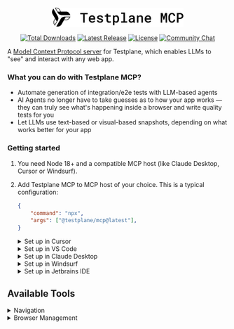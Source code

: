 <p align="center">
    <picture>
        <source media="(prefers-color-scheme: dark)" srcset="docs/images/logo-dark.svg" width="300">
        <source media="(prefers-color-scheme: light)" srcset="docs/images/logo-light.svg" width="300">
        <img alt="html-reporter logo" src="docs/images/logo-light.svg" width="300">
    </picture>
</p>

<p align="center">
    <a href="https://testplane.io"><img src="https://img.shields.io/badge/Docs-Website-6c47ff" alt="Total Downloads"></a>
    <a href="https://www.npmjs.com/package/@testplane/mcp"><img src="https://img.shields.io/npm/v/@testplane/mcp.svg" alt="Latest Release"></a>
    <a href="https://github.com/gemini-testing/testplane-mcp/blob/master/LICENSE"><img src="https://img.shields.io/npm/l/@testplane/mcp.svg" alt="License"></a>
    <a href="https://t.me/testplane"><img src="https://img.shields.io/badge/community-chat-blue?logo=telegram" alt="Community Chat"></a>
</p>

A [Model Context Protocol server](https://modelcontextprotocol.io/quickstart/user) for Testplane, which enables LLMs to "see" and interact with any web app.

### What you can do with Testplane MCP?
- Automate generation of integration/e2e tests with LLM-based agents
- AI Agents no longer have to take guesses as to how your app works — they can truly see what's happening inside a browser and write quality tests for you
- Let LLMs use text-based or visual-based snapshots, depending on what works better for your app

### Getting started

1. You need Node 18+ and a compatible MCP host (like Claude Desktop, Cursor or Windsurf).

2. Add Testplane MCP to MCP host of your choice. This is a typical configuration:

    ```json
    {
        "command": "npx",
        "args": ["@testplane/mcp@latest"],
    }
    ```

    <details>
    <summary>Set up in Cursor</summary>

    Open Cursor `Settings` (button at the top right corner of the screen), find `MCP` section, click on the `Add new global MCP server` button, edit the config to include Testplane MCP as seen below.

    ```json
    {
        "mcpServers": {
            "testplane-mcp": {
                "command": "npx",
                "args": ["@testplane/mcp@latest"]
            }
        }
    }
    ```
    </details>

    <details>
    <summary>Set up in VS Code</summary>

    Open VS Code `Settings`, search for `MCP`, click `Edit in settings.json`, edit the config to include Testplane MCP as seen below.

    ```json
    {
        "mcp": {
            "inputs": [],
            "servers": {
                "testplane-mcp": {
                    "command": "npx",
                    "args": ["@testplane/mcp@latest"]
                }
            }
        }
    }
    ```
    </details>

    <details>
    <summary>Set up in Claude Desktop</summary>

    Use [official docs](https://modelcontextprotocol.io/quickstart/user) to open config, then edit the config to include Testplane MCP as seen below.

    ```json
    {
        "mcpServers": {
            "testplane-mcp": {
                "command": "npx",
                "args": ["@testplane/mcp@latest"]
            }
        }
    }
    ```
    </details>

    <details>
    <summary>Set up in Windsurf</summary>

    Follow the [official docs](https://docs.windsurf.com/windsurf/cascade/mcp) to open MCP settings, then edit the config to include Testplane MCP as seen below.

    ```json
    {
        "mcpServers": {
            "testplane-mcp": {
                "command": "npx",
                "args": ["@testplane/mcp@latest"]
            }
        }
    }
    ```
    </details>

    <details>
    <summary>Set up in Jetbrains IDE</summary>

    Follow the [official docs](https://www.jetbrains.com/help/ai-assistant/configure-an-mcp-server.html) to open MCP settings, then edit the config to include Testplane MCP as seen below.

    ```json
    {
        "mcpServers": {
            "testplane-mcp": {
                "command": "npx",
                "args": ["@testplane/mcp@latest"]
            }
        }
    }
    ```
    </details>

## Available Tools

<details>
<summary>Navigation</summary>

### `navigate`
Open a URL in the browser.
- **Parameters:**
  - `url` (string, required): The URL to navigate to

</details>

<details>
<summary>Browser Management</summary>

### `closeBrowser`
Close the current browser session.

</details>
